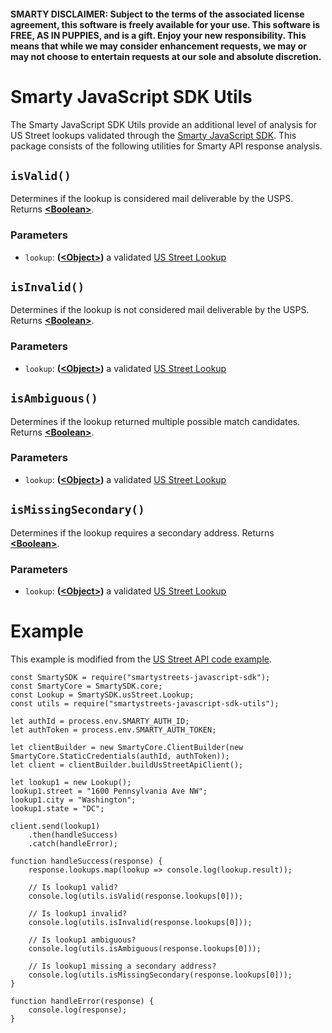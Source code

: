 #### SMARTY DISCLAIMER: Subject to the terms of the associated license agreement, this software is freely available for your use. This software is FREE, AS IN PUPPIES, and is a gift. Enjoy your new responsibility. This means that while we may consider enhancement requests, we may or may not choose to entertain requests at our sole and absolute discretion.

# Smarty JavaScript SDK Utils

The Smarty JavaScript SDK Utils provide an additional level of analysis for US Street lookups validated through the [Smarty JavaScript SDK](https://www.npmjs.com/package/smartystreets-javascript-sdk). This package consists of the following utilities for Smarty API response analysis.

## `isValid()`
Determines if the lookup is considered mail deliverable by the USPS. Returns **[&lt;Boolean&gt;](https://developer.mozilla.org/docs/Web/JavaScript/Reference/Global_Objects/Boolean)**.

### Parameters
  - `lookup`: **([&lt;Object&gt;](https://developer.mozilla.org/docs/Web/JavaScript/Reference/Global_Objects/Object))** a validated [US Street Lookup](https://github.com/smartystreets/smartystreets-javascript-sdk/blob/master/src/us_street/Lookup.js)

## `isInvalid()`
Determines if the lookup is not considered mail deliverable by the USPS. Returns **[&lt;Boolean&gt;](https://developer.mozilla.org/docs/Web/JavaScript/Reference/Global_Objects/Boolean)**.
  
### Parameters
  - `lookup`: **([&lt;Object&gt;](https://developer.mozilla.org/docs/Web/JavaScript/Reference/Global_Objects/Object))** a validated [US Street Lookup](https://github.com/smartystreets/smartystreets-javascript-sdk/blob/master/src/us_street/Lookup.js)

## `isAmbiguous()`
Determines if the lookup returned multiple possible match candidates. Returns **[&lt;Boolean&gt;](https://developer.mozilla.org/docs/Web/JavaScript/Reference/Global_Objects/Boolean)**.
  
### Parameters
  - `lookup`: **([&lt;Object&gt;](https://developer.mozilla.org/docs/Web/JavaScript/Reference/Global_Objects/Object))** a validated [US Street Lookup](https://github.com/smartystreets/smartystreets-javascript-sdk/blob/master/src/us_street/Lookup.js)

## `isMissingSecondary()`
Determines if the lookup requires a secondary address. Returns **[&lt;Boolean&gt;](https://developer.mozilla.org/docs/Web/JavaScript/Reference/Global_Objects/Boolean)**.

### Parameters
  - `lookup`: **([&lt;Object&gt;](https://developer.mozilla.org/docs/Web/JavaScript/Reference/Global_Objects/Object))** a validated [US Street Lookup](https://github.com/smartystreets/smartystreets-javascript-sdk/blob/master/src/us_street/Lookup.js)


# Example
This example is modified from the [US Street API code example](https://github.com/smartystreets/smartystreets-javascript-sdk/blob/master/examples/us_street.js).

    const SmartySDK = require("smartystreets-javascript-sdk");
    const SmartyCore = SmartySDK.core;
    const Lookup = SmartySDK.usStreet.Lookup;
    const utils = require("smartystreets-javascript-sdk-utils");
    
    let authId = process.env.SMARTY_AUTH_ID;
    let authToken = process.env.SMARTY_AUTH_TOKEN;
    
    let clientBuilder = new SmartyCore.ClientBuilder(new SmartyCore.StaticCredentials(authId, authToken));
    let client = clientBuilder.buildUsStreetApiClient();
    
    let lookup1 = new Lookup();
    lookup1.street = "1600 Pennsylvania Ave NW";
    lookup1.city = "Washington";
    lookup1.state = "DC";
        
    client.send(lookup1)
        .then(handleSuccess)
        .catch(handleError);
    
    function handleSuccess(response) {
        response.lookups.map(lookup => console.log(lookup.result));
        
        // Is lookup1 valid?
        console.log(utils.isValid(response.lookups[0]));
        
        // Is lookup1 invalid?
        console.log(utils.isInvalid(response.lookups[0]));
        
        // Is lookup1 ambiguous?
        console.log(utils.isAmbiguous(response.lookups[0]));
        
        // Is lookup1 missing a secondary address?
        console.log(utils.isMissingSecondary(response.lookups[0]));
    }
    
    function handleError(response) {
        console.log(response);
    }
